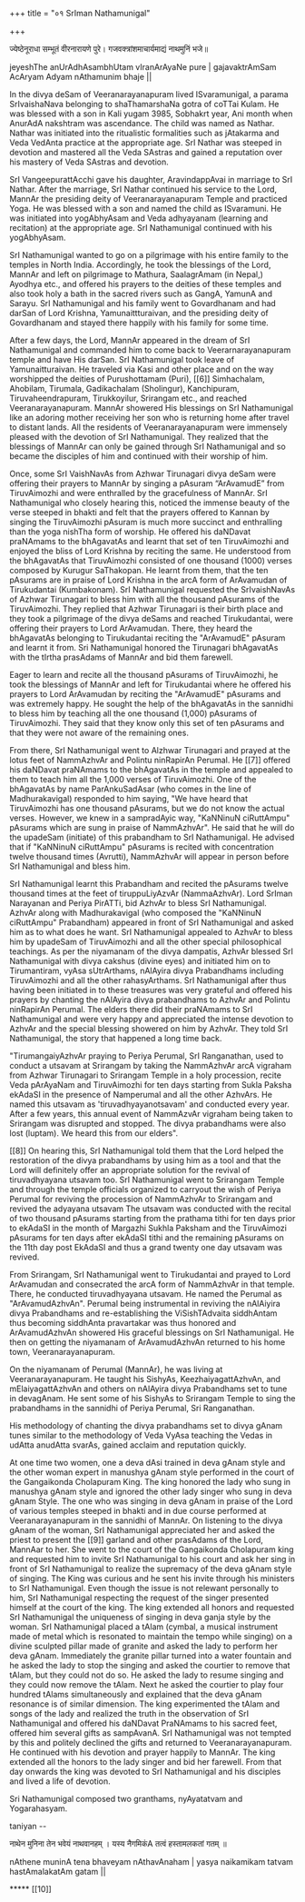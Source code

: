 +++
title = "०१ SrIman Nathamunigal"

+++

ज्येष्ठेनूराधा सम्भूतं वीरनारायणे पुरे। गजवक्त्रांशमाचार्यमाद्यं नाथमुनिं भजे॥

jeyeshThe anUrAdhAsambhUtam vIranArAyaNe pure | gajavaktrAmSam AcAryam Adyam nAthamunim bhaje ||

In the divya deSam of Veeranarayanapuram lived ISvaramunigal, a parama SrIvaishaNava belonging to shaThamarshaNa gotra of coTTai Kulam. He was blessed with a son in Kali yugam 3985, Sobhakrt year, Ani month when AnurAdA nakshtram was ascendance. The child was named as Nathar. Nathar was initiated into the ritualistic formalities such as jAtakarma and Veda VedAnta practice at the appropriate age. SrI Nathar was steeped in devotion and mastered all the Veda SAstras and gained a reputation over his mastery of Veda SAstras and devotion.

SrI VangeepurattAcchi gave his daughter, AravindappAvai in marriage to SrI Nathar. After the marriage, SrI Nathar continued his service to the Lord, MannAr the presiding deity of Veeranarayanapuram Temple and practiced Yoga. He was blessed with a son and named the child as ISvaramuni. He was initiated into yogAbhyAsam and Veda adhyayanam (learning and recitation) at the appropriate age. SrI Nathamunigal continued with his yogAbhyAsam.

SrI Nathamunigal wanted to go on a pilgrimage with his entire family to the temples in North India. Accordingly, he took the blessings of the Lord, MannAr and left on pilgrimage to Mathura, SaalagrAmam (in Nepal,) Ayodhya etc., and offered his prayers to the deities of these temples and also took holy a bath in the sacred rivers such as GangA, YamunA and Sarayu. SrI Nathamunigal and his family went to Govardhanam and had darSan of Lord Krishna, Yamunaittturaivan, and the presiding deity of Govardhanam and stayed there happily with his family for some time.

After a few days, the Lord, MannAr appeared in the dream of SrI Nathamunigal and commanded him to come back to Veerarnarayanapuram temple and have His darSan. SrI Nathamunigal took leave of Yamunaitturaivan. He traveled via Kasi and other place and on the way worshipped the deities of Purushottamam (Puri), [[6]] Simhachalam, Ahobilam, Tirumala, Gadikachalam (Sholingur), Kanchipuram, Tiruvaheendrapuram, Tirukkoyilur, Srirangam etc., and reached Veeranarayanapuram. MannAr showered His blessings on SrI Nathamunigal like an adoring mother receiving her son who is returning home after travel to distant lands. All the residents of Veeranarayanapuram were immensely pleased with the devotion of SrI Nathamunigal. They realized that the blessings of MannAr can only be gained through SrI Nathamunigal and so became the disciples of him and continued with their worship of him.

Once, some SrI VaishNavAs from Azhwar Tirunagari divya deSam were offering their prayers to MannAr by singing a pAsuram “ArAvamudE” from TiruvAimozhi and were enthralled by the gracefulness of MannAr. SrI Nathamunigal who closely hearing this, noticed the immense beauty of the verse steeped in bhakti and felt that the prayers offered to Kannan by singing the TiruvAimozhi pAsuram is much more succinct and enthralling than the yoga nishTha form of worship. He offered his daNDavat praNAmams to the bhAgavatAs and learnt that set of ten TiruvAimozhi and enjoyed the bliss of Lord Krishna by reciting the same. He understood from the bhAgavatAs that TiruvAimozhi consisted of one thousand (1000) verses composed by Kurugur SaThakopan. He learnt from them, that the ten pAsurams are in praise of Lord Krishna in the arcA form of ArAvamudan of Tirukudantai (Kumbakonam). SrI Nathamunigal requested the SrIvaishNavAs of Azhwar Tirunagari to bless him with all the thousand pAsurams of the TiruvAimozhi. They replied that Azhwar Tirunagari is their birth place and they took a pilgrimage of the divya deSams and reached Tirukudantai, were offering their prayers to Lord ArAvamudan. There, they heard the bhAgavatAs belonging to Tirukudantai reciting the "ArAvamudE" pAsuram and learnt it from. Sri Nathamunigal honored the Tirunagari bhAgavatAs with the tIrtha prasAdams of MannAr and bid them farewell.

Eager to learn and recite all the thousand pAsurams of TiruvAimozhi, he took the blessings of MannAr and left for Tirukudantai where he offered his prayers to Lord ArAvamudan by reciting the "ArAvamudE" pAsurams and was extremely happy. He sought the help of the bhAgavatAs in the sannidhi to bless him by teaching all the one thousand (1,000) pAsurams of TiruvAimozhi. They said that they know only this set of ten pAsurams and that they were not aware of the remaining ones.

From there, SrI Nathamunigal went to Alzhwar Tirunagari and prayed at the lotus feet of NammAzhvAr and Polintu ninRapirAn Perumal. He [[7]]
offered his daNDavat praNAmams to the bhAgavatAs in the temple and appealed to them to teach him all the 1,000 verses of TiruvAimozhi. One of the bhAgavatAs by name ParAnkuSadAsar (who comes in the line of Madhurakavigal) responded to him saying, "We have heard that TiruvAimozhi has one thousand pAsurams, but we do not know the actual verses. However, we knew in a sampradAyic way, "KaNNinuN ciRuttAmpu" pAsurams which are sung in praise of NammAzhvAr". He said that he will do the upadeSam (initiate) of this prabandham to SrI Nathamunigal. He advised that if "KaNNinuN ciRuttAmpu" pAsurams is recited with concentration twelve thousand times (Avrutti), NammAzhvAr will appear in person before SrI Nathamunigal and bless him.

SrI Nathamunigal learnt this Prabandham and recited the pAsurams twelve thousand times at the feet of tiruppuLiyAzvAr (NammaAzhvAr). Lord SrIman Narayanan and Periya PirATTi, bid AzhvAr to bless SrI Nathamunigal. AzhvAr along with Madhurakavigal (who composed the "KaNNinuN ciRuttAmpu" Prabandham) appeared in front of SrI Nathamunigal and asked him as to what does he want. SrI Nathamunigal appealed to AzhvAr to bless him by upadeSam of TiruvAimozhi and all the other special philosophical teachings. As per the niyamanam of the divya dampatis, AzhvAr blessed SrI Nathamunigal with divya cakshus (divine eyes) and initiated him on to Tirumantiram, vyAsa sUtrArthams, nAlAyira divya Prabandhams including TiruvAimozhi and all the other rahasyArthams. SrI Nathamunigal after thus having been initiated in to these treasures was very grateful and offered his prayers by chanting the nAlAyira divya prabandhams to AzhvAr and Polintu ninRapirAn Perumal. The elders there did their praNAmams to SrI Nathamunigal and were very happy and appreciated the intense devotion to AzhvAr and the special blessing showered on him by AzhvAr. They told SrI Nathamunigal, the story that happened a long time back.

"TirumangaiyAzhvAr praying to Periya Perumal, SrI Ranganathan, used to conduct a utsavam at Srirangam by taking the NammAzhvAr arcA vigraham from Azhwar Tirunagari to Srirangam Temple in a holy procession, recite Veda pArAyaNam and TiruvAimozhi for ten days starting from Sukla Paksha ekAdaSI in the presence of Namperumal and all the other AzhvArs. He named this utsavam as 'tiruvadhyayanotsavam' and conducted every year. After a few years, this annual event of NammAzvAr vigraham being taken to Srirangam was disrupted and stopped. The divya prabandhams were also lost (luptam). We heard this from our elders".

[[8]]
On hearing this, SrI Nathamunigal told them that the Lord helped the restoration of the divya prabandhams by using him as a tool and that the Lord will definitely offer an appropriate solution for the revival of tiruvadhyayana utsavam too. SrI Nathamunigal went to Srirangam Temple and through the temple officials organized to carryout the wish of Periya Perumal for reviving the procession of NammAzhvAr to Srirangam and revived the adyayana utsavam The utsavam was conducted with the recital of two thousand pAsurams starting from the prathama tithi for ten days prior to ekAdaSI in the month of Margazhi Sukhla Paksham and the TiruvAimozi pAsurams for ten days after ekAdaSI tithi and the remaining pAsurams on the 11th day post EkAdaSI and thus a grand twenty one day utsavam was revived.

From Srirangam, SrI Nathamunigal went to Tirukudantai and prayed to Lord ArAvamudan and consecrated the arcA form of NammAzhvAr in that temple. There, he conducted tiruvadhyayana utsavam. He named the Perumal as "ArAvamudAzhvAn". Perumal being instrumental in reviving the nAlAiyira divya Prabandhams and re-establishing the ViSishTAdvaita siddhAntam thus becoming siddhAnta pravartakar was thus honored and ArAvamudAzhvAn showered His graceful blessings on SrI Nathamunigal. He then on getting the niyamanam of ArAvamudAzhvAn returned to his home town, Veeranarayanapuram.

On the niyamanam of Perumal (MannAr), he was living at Veeranarayanapuram. He taught his SishyAs, KeezhaiyagattAzhvAn, and mElaiyagattAzhvAn and others on nAlAyira divya Prabandhams set to tune in devagAnam. He sent some of his SishyAs to Srirangam Temple to sing the prabandhams in the sannidhi of Periya Perumal, Sri Ranganathan.

His methodology of chanting the divya prabandhams set to divya gAnam tunes similar to the methodology of Veda VyAsa teaching the Vedas in udAtta anudAtta svarAs, gained acclaim and reputation quickly.

At one time two women, one a deva dAsi trained in deva gAnam style and the other woman expert in manushya gAnam style performed in the court of the Gangaikonda Cholapuram King. The king honored the lady who sung in manushya gAnam style and ignored the other lady singer who sung in deva gAnam Style. The one who was singing in deva gAnam in praise of the Lord of various temples steeped in bhakti and in due course performed at Veeranarayanapuram in the sannidhi of MannAr. On listening to the divya gAnam of the woman, SrI Nathamunigal appreciated her and asked the priest to present the [[9]]
garland and other prasAdams of the Lord, MannAar to her. She went to the court of the Gangaikonda Cholapuram king and requested him to invite SrI Nathamunigal to his court and ask her sing in front of SrI Nathamunigal to realize the supremacy of the deva gAnam style of singing. The King was curious and he sent his invite through his ministers to SrI Nathamunigal. Even though the issue is not relewant personally to him, SrI Nathamunigal respecting the request of the singer presented himself at the court of the king. The king extended all honors and requested SrI Nathamunigal the uniqueness of singing in deva ganja style by the woman. SrI Nathamunigal placed a tAlam (cymbal, a musical instrument made of metal which is resonated to maintain the tempo while singing) on a divine sculpted pillar made of granite and asked the lady to perform her deva gAnam. Immediately the granite pillar turned into a water fountain and he asked the lady to stop the singing and asked the courtier to remove that tAlam, but they could not do so. He asked the lady to resume singing and they could now remove the tAlam. Next he asked the courtier to play four hundred tAlams simultaneously and explained that the deva gAnam resonance is of similar dimension. The king experimented the tAlam and songs of the lady and realized the truth in the observation of SrI Nathamunigal and offered his daNDavat PraNAmams to his sacred feet, offered him several gifts as sampAvanA. SrI Nathamunigal was not tempted by this and politely declined the gifts and returned to Veeranarayanapuram. He continued with his devotion and prayer happily to MannAr. The king extended all the honors to the lady singer and bid her farewell. From that day onwards the king was devoted to SrI Nathamunigal and his disciples and lived a life of devotion.

Sri Nathamunigal composed two granthams, nyAyatatvam and Yogarahasyam.

taniyan --

नाथेन मुनिना तेन भवेयं नाथवानहम् ।
यस्य नैगमिकंA तत्वं हस्तामलकतां गतम् ॥

nAthene muninA tena bhaveyam nAthavAnaham | yasya naikamikam tatvam hastAmalakatAm gatam ||

***** [[10]]
